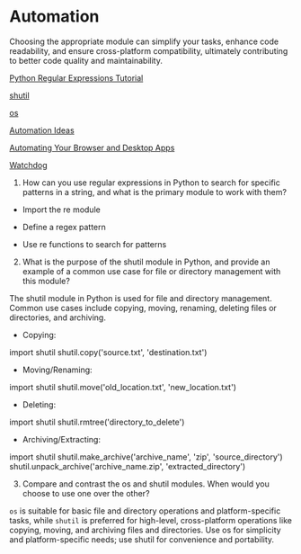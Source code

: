 # Automation

Choosing the appropriate module can simplify your tasks, enhance code readability, and ensure cross-platform compatibility, ultimately contributing to better code quality and maintainability.

[Python Regular Expressions Tutorial](https://www.datacamp.com/community/tutorials/python-regular-expression-tutorial)

[shutil](https://pymotw.com/3/shutil/)

[os](https://pymotw.com/3/os/)

[Automation Ideas](https://www.youtube.com/watch?v=qbW6FRbaSl0&t=69s)

[Automating Your Browser and Desktop Apps](https://www.youtube.com/watch?v=dZLyfbSQPXI)

[Watchdog](https://pythonhosted.org/watchdog/)

1. How can you use regular expressions in Python to search for specific patterns in a string, and what is the primary module to work with them?

* Import the re module

* Define a regex pattern

* Use re functions to search for patterns

2. What is the purpose of the shutil module in Python, and provide an example of a common use case for file or directory management with this module?

The shutil module in Python is used for file and directory management. Common use cases include copying, moving, renaming, deleting files or directories, and archiving.

* Copying:

import shutil
shutil.copy('source.txt', 'destination.txt')

* Moving/Renaming:

import shutil
shutil.move('old_location.txt', 'new_location.txt')

* Deleting:

import shutil
shutil.rmtree('directory_to_delete')

* Archiving/Extracting:

import shutil
shutil.make_archive('archive_name', 'zip', 'source_directory')
shutil.unpack_archive('archive_name.zip', 'extracted_directory')

3. Compare and contrast the os and shutil modules. When would you choose to use one over the other?

`os` is suitable for basic file and directory operations and platform-specific tasks, while `shutil` is preferred for high-level, cross-platform operations like copying, moving, and archiving files and directories. Use os for simplicity and platform-specific needs; use shutil for convenience and portability.